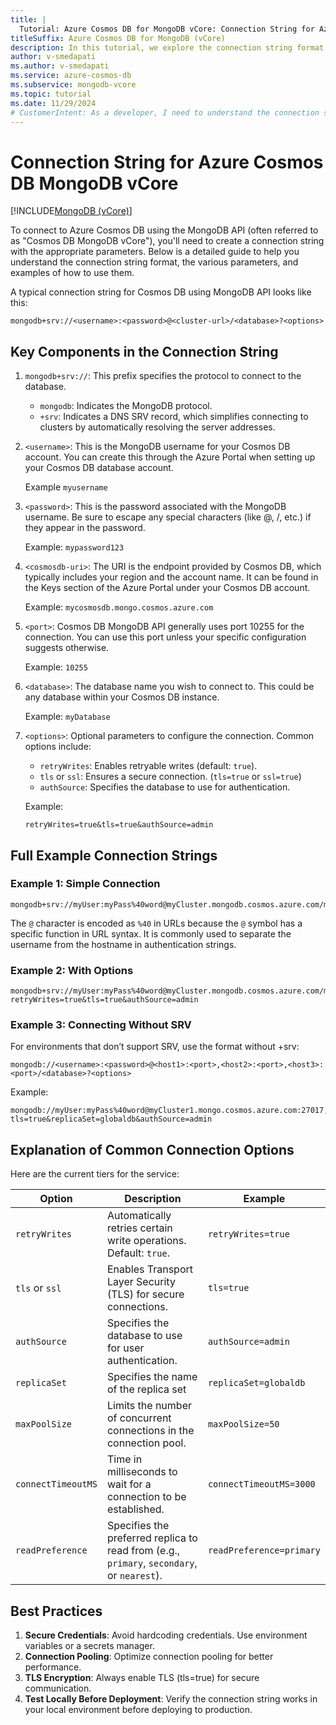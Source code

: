 ```yaml
---
title: |
  Tutorial: Azure Cosmos DB for MongoDB vCore: Connection String for Azure Cosmos DB MongoDB vCore
titleSuffix: Azure Cosmos DB for MongoDB (vCore)
description: In this tutorial, we explore the connection string format for Azure Cosmos DB for MongoDB vCore, detailing its components and usage. The guide provides a comprehensive explanation of the mongodb+srv format, covering critical parameters such as <username>, <password>, <cluster-url>, <database>, and various optional settings to optimize database connectivity. This documentation is tailored for developers and IT professionals to ensure secure, scalable, and efficient interactions with Cosmos DB for MongoDB vCore, complete with configuration guidelines.
author: v-smedapati
ms.author: v-smedapati
ms.service: azure-cosmos-db
ms.subservice: mongodb-vcore
ms.topic: tutorial
ms.date: 11/29/2024
# CustomerIntent: As a developer, I need to understand the connection string format for Azure Cosmos DB for MongoDB vCore, focusing on securely connecting to the database, configuring optional parameters for optimized performance, and integrating it seamlessly into various applications.
---
```



# Connection String for Azure Cosmos DB MongoDB vCore

[!INCLUDE[MongoDB (vCore)](~/reusable-content/ce-skilling/azure/includes/cosmos-db/includes/appliesto-mongodb-vcore.md)]

To connect to Azure Cosmos DB using the MongoDB API (often referred to as "Cosmos DB MongoDB vCore"), you'll need to create a connection string with the appropriate parameters. Below is a detailed guide to help you understand the connection string format, the various parameters, and examples of how to use them.

A typical connection string for Cosmos DB using MongoDB API looks like this:
```plaintext
mongodb+srv://<username>:<password>@<cluster-url>/<database>?<options>	
```
## Key Components in the Connection String

1. `mongodb+srv://`:
This prefix specifies the protocol to connect to the database.
    - `mongodb`: Indicates the MongoDB protocol.
    - `+srv`: Indicates a DNS SRV record, which simplifies connecting to clusters by automatically resolving the server addresses.

1. `<username>`:
This is the MongoDB username for your Cosmos DB account. You can create this through the Azure Portal when setting up your Cosmos DB database account.
    
    Example `myusername`

1. `<password>`:
This is the password associated with the MongoDB username. Be sure to escape any special characters (like @, /, etc.) if they appear in the password.
    
    Example: `mypassword123`

1. `<cosmosdb-uri>`: 
The URI is the endpoint provided by Cosmos DB, which typically includes your region and the account name.
It can be found in the Keys section of the Azure Portal under your Cosmos DB account.
    
    Example: `mycosmosdb.mongo.cosmos.azure.com`

1. `<port>`:
Cosmos DB MongoDB API generally uses port 10255 for the connection. You can use this port unless your specific configuration suggests otherwise.

    Example: `10255`

1. `<database>`:
The database name you wish to connect to. This could be any database within your Cosmos DB instance.

    Example: `myDatabase`

1. `<options>`:
Optional parameters to configure the connection. Common options include:

    - `retryWrites`: Enables retryable writes (default: `true`).
    - `tls` or `ssl`: Ensures a secure connection. (`tls=true` or `ssl=true`)
    - `authSource`: Specifies the database to use for authentication.

    Example:
    ```plaintext
    retryWrites=true&tls=true&authSource=admin
    ```


## Full Example Connection Strings

### Example 1: Simple Connection
```plaintext
mongodb+srv://myUser:myPass%40word@myCluster.mongodb.cosmos.azure.com/myDatabase
```
The `@` character is encoded as `%40` in URLs because the `@` symbol has a specific function in URL syntax. It is commonly used to separate the username from the hostname in authentication strings.

### Example 2: With Options
```plaintext
mongodb+srv://myUser:myPass%40word@myCluster.mongodb.cosmos.azure.com/myDatabase?retryWrites=true&tls=true&authSource=admin
```

### Example 3: Connecting Without SRV
For environments that don’t support SRV, use the format without +srv:
```plaintext
mongodb://<username>:<password>@<host1>:<port>,<host2>:<port>,<host3>:<port>/<database>?<options>
```
Example:

```plaintext
mongodb://myUser:myPass%40word@myCluster1.mongo.cosmos.azure.com:27017,myCluster2.mongo.cosmos.azure.com:27017/myDatabase?tls=true&replicaSet=globaldb&authSource=admin
```

## Explanation of Common Connection Options

Here are the current tiers for the service:

| Option | Description | Example |
| --- | --- | --- |
| `retryWrites` | Automatically retries certain write operations. Default: `true`. | `retryWrites=true` |
| `tls` or `ssl` | Enables Transport Layer Security (TLS) for secure connections. | `tls=true` |
| `authSource` | Specifies the database to use for user authentication. | `authSource=admin` |
| `replicaSet` | Specifies the name of the replica set | `replicaSet=globaldb` |
| `maxPoolSize` | Limits the number of concurrent connections in the connection pool. | `maxPoolSize=50` |
| `connectTimeoutMS` | Time in milliseconds to wait for a connection to be established. | `connectTimeoutMS=3000` |
| `readPreference` | Specifies the preferred replica to read from (e.g., `primary`, `secondary`, or `nearest`). | `readPreference=primary` |


## Best Practices
1. **Secure Credentials**: Avoid hardcoding credentials. Use environment variables or a secrets manager.
1. **Connection Pooling**: Optimize connection pooling for better performance.
1. **TLS Encryption**: Always enable TLS (tls=true) for secure communication.
1. **Test Locally Before Deployment**: Verify the connection string works in your local environment before deploying to production.